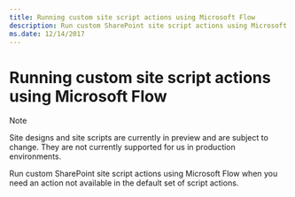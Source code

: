 ```yaml
---
title: Running custom site script actions using Microsoft Flow
description: Run custom SharePoint site script actions using Microsoft Flow when you need an action not available in the default set of script actions
ms.date: 12/14/2017
---
```


# Running custom site script actions using Microsoft Flow

> [!NOTE]
> Site designs and site scripts are currently in preview and are subject to change. They are not currently supported for us in production environments.

Run custom SharePoint site script actions using Microsoft Flow when you need an action not available in the default set of script actions.

